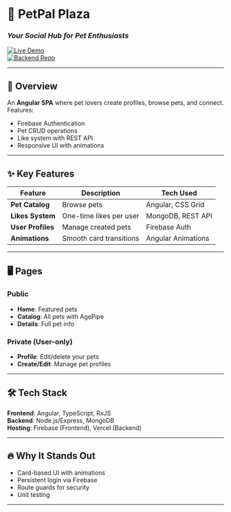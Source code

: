 # 🐾 **PetPal Plaza**

### _Your Social Hub for Pet Enthusiasts_

[![Live Demo](https://img.shields.io/badge/Live_Demo-Firebase-orange?style=for-the-badge&logo=firebase)](https://petpal-plaza.web.app/home)  
[![Backend Repo](https://img.shields.io/badge/Backend-GitHub-black?style=for-the-badge&logo=github)](https://github.com/4u6kopek/petpal-plaza-backend)  

---

## 🚀 **Overview**

An **Angular SPA** where pet lovers create profiles, browse pets, and connect. Features:

- Firebase Authentication
- Pet CRUD operations
- Like system with REST API
- Responsive UI with animations

---

## ✨ **Key Features**

| Feature           | Description              | Tech Used          |
| ----------------- | ------------------------ | ------------------ |
| **Pet Catalog**   | Browse pets              | Angular, CSS Grid  |
| **Likes System**  | One-time likes per user  | MongoDB, REST API  |
| **User Profiles** | Manage created pets      | Firebase Auth      |
| **Animations**    | Smooth card transitions  | Angular Animations |

---

## 🖥️ **Pages**

### Public

- **Home**: Featured pets
- **Catalog**: All pets with AgePipe
- **Details**: Full pet info

### Private (User-only)

- **Profile**: Edit/delete your pets
- **Create/Edit**: Manage pet profiles

---

## 🛠️ **Tech Stack**

**Frontend**: Angular, TypeScript, RxJS  
**Backend**: Node.js/Express, MongoDB  
**Hosting**: Firebase (Frontend), Vercel (Backend)

---

## 🔥 **Why It Stands Out**

- Card-based UI with animations
- Persistent login via Firebase
- Route guards for security
- Unit testing

---
